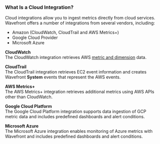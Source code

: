 ### What Is a Cloud Integration?

<!--This panel shows up when you select https://<server>.wavefront.com/extdata-->

Cloud integrations allow you to ingest metrics directly from cloud services. Wavefront offers a number of integrations from several vendors, including:

* Amazon (CloudWatch, CloudTrail and AWS Metrics+)
* Google Cloud Provider
* Microsoft Azure

**CloudWatch**<br/>
The CloudWatch integration retrieves AWS [metric and
dimension](http://docs.aws.amazon.com/AmazonCloudWatch/latest/monitoring/CW_Support_For_AWS.html) data.

**CloudTrail**<br/>
The CloudTrail integration retrieves EC2 event information and creates Wavefront **System** events that represent the AWS events.

**AWS Metrics+**<br/>
The AWS Metrics+ integration retrieves additional metrics using AWS APIs other than CloudWatch.

**Google Cloud Platform**<br/>
The Google Cloud Platform integration supports data ingestion of GCP metric data and includes predefined dashboards and alert conditions.

**Microsoft Azure**<br/>
The Microsoft Azure integration enables monitoring of Azure metrics with Wavefront and includes predefined dashboards and alert conditions.
